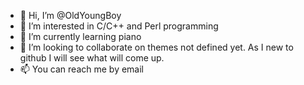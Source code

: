 - 👋 Hi, I’m @OldYoungBoy
- 👀 I’m interested in C/C++ and Perl programming
- 🌱 I’m currently learning piano
- 💞️ I’m looking to collaborate on themes not defined yet. As I new to github I will see what will come up.
- 📫 You can reach me by email


<!---
OldYoungBoy/OldYoungBoy is a ✨ special ✨ repository because its `README.md` (this file) appears on your GitHub profile.
You can click the Preview link to take a look at your changes.
--->
